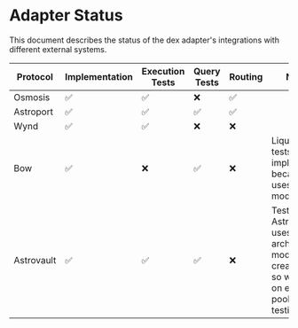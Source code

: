 # Adapter Status

This document describes the status of the dex adapter's integrations with different external systems.

| Protocol | Implementation | Execution Tests | Query Tests | Routing | Notes |
| --- | --- | --- | --- | --- | --- |
| Osmosis | ✅ | ✅ | ❌ | ✅ | |
| Astroport | ✅ | ✅ | ✅ | ✅ | |
| Wynd | ✅ | ✅ | ❌ | ❌ | |
| Bow | ✅ | ❌ | ✅ | ❌ | Liquidity tests not implemented because it uses custom module. |
| Astrovault | ✅ | ✅ | ✅ | ❌ | Testing: Astrovault uses custom archway module to create pool, so we rely on existing pools for testing. |
